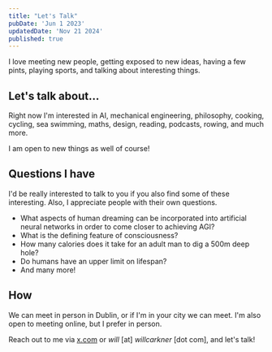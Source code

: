 ```yaml
---
title: "Let's Talk"
pubDate: 'Jun 1 2023'
updatedDate: 'Nov 21 2024'
published: true
---
```


I love meeting new people, getting exposed to new ideas, having a few pints, playing sports, and talking about interesting things.

## Let's talk about...

Right now I'm interested in AI, mechanical engineering, philosophy, cooking, cycling, sea swimming, maths, design, reading, podcasts, rowing, and much more.

I am open to new things as well of course!

## Questions I have

I'd be really interested to talk to you if you also find some of these interesting. Also, I appreciate people with their own questions.

- What aspects of human dreaming can be incorporated into artificial neural networks in order to come closer to achieving AGI?
- What is the defining feature of consciousness?
- How many calories does it take for an adult man to dig a 500m deep hole?
- Do humans have an upper limit on lifespan?
- And many more!

## How

We can meet in person in Dublin, or if I'm in your city we can meet. I'm also open to meeting online, but I prefer in person.

Reach out to me via [x.com](https://x.com/carknerwill) or _will_ [at] _willcarkner_ [dot com], and let's talk!
